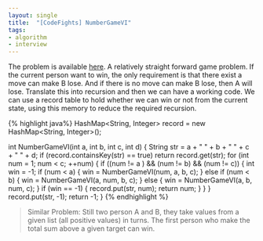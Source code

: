 ```yaml
---
layout: single
title:  "[CodeFights] NumberGameVI"
tags:
- algorithm
- interview
---
```


The problem is available [here](https://codefights.com/challenge/2HDYBD5D7btqPZqqb). A relatively straight forward game problem. If the current person want to win, the only requirement is that there exist a move can make B lose. And if there is no move can make B lose, then A will lose. Translate this into recursion and then we can have a working code. We can use a record table to hold whether we can win or not from the current state, using this memory to reduce the required recursion.

{% highlight java%}
HashMap<String, Integer> record = new HashMap<String, Integer>();

int NumberGameVI(int a, int b, int c, int d) {
    String str = a + " " + b + " " + c + " " + d;
    if (record.containsKey(str) == true)
        return record.get(str);
    for (int num = 1; num < c; ++num) {
        if ((num != a ) && (num != b) && (num != c)) {
            int win = -1;
            if (num < a) {
                win = NumberGameVI(num, a, b, c);
            } else if (num < b) {
                win = NumberGameVI(a, num, b, c);
            } else {
                win = NumberGameVI(a, b, num, c);
            }
            if (win == -1) {
                record.put(str, num);
                return num;
            }
        }
    }
    record.put(str, -1);
    return -1;
}
{% endhighlight %}

> Similar Problem: Still two person A and B, they take values from a given list (all positive values) in turns. The first person who make the total sum above a given target can win.
